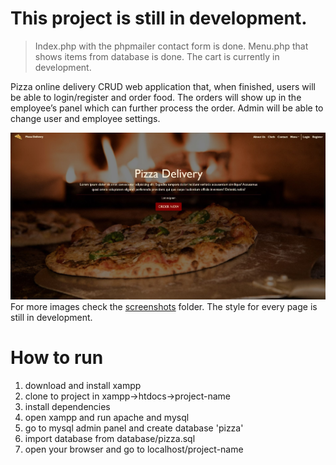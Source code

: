 # This project is still in development.
> Index.php with the phpmailer contact form is done. Menu.php that shows items from database is done. The cart is currently in development.

Pizza online delivery CRUD web application that, when finished, users will be able to login/register and order food. The orders will show up in the employee’s panel 
which can further process the order. Admin will be able to change user and employee settings.

![This is an image](/screenshots/1.hero.jpg)
For more images check the [screenshots](https://github.com/Nikoraii/pizza-delivery/tree/master/screenshots) folder. The style for every page is still in development.

# How to run
1. download and install xampp
2. clone to project in xampp->htdocs->project-name
3. install dependencies
4. open xampp and run apache and mysql
5. go to mysql admin panel and create database 'pizza'
6. import database from database/pizza.sql
7. open your browser and go to localhost/project-name

